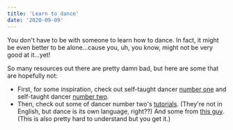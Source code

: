 ```yaml
---
title: 'Learn to dance'
date: '2020-09-09'
---
```


You don't have to be with someone to learn how to dance. In fact, it might be even better to be alone...cause you, uh, you know, might not be very good at it...yet!

So many resources out there are pretty damn bad, but here are some that are hopefully not:

 - First, for some inspiration, check out self-taught dancer [number one](https://www.youtube.com/watch?v=daC2EPUh22w) and self-taught dancer [number two](https://www.youtube.com/watch?v=5ueJ4-lTa1s).
 - Then, check out some of dancer number two's [tutorials](https://www.youtube.com/watch?v=YId5C_RtV0o). (They're not in English, but dance is its own language, right??) And some from [this guy](https://www.youtube.com/watch?v=UWawJcxYY6I). (This is also pretty hard to understand but you get it.)